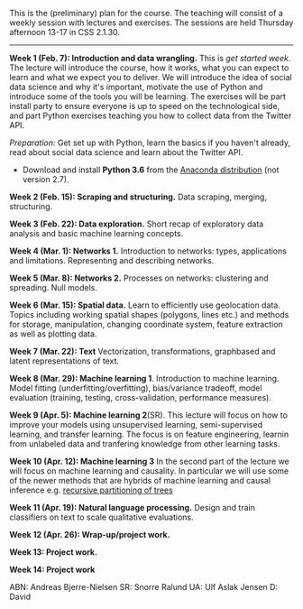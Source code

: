 This is the (preliminary) plan for the course. The teaching will consist of a weekly session with lectures and exercises. The sessions are held Thursday afternoon 13-17 in CSS 2.1.30. 

***

**Week 1 (Feb. 7): Introduction and data wrangling.** This is *get started week*. The lecture will introduce the course, how it works, what you can expect to learn and what we expect you to deliver. We will introduce the idea of social data science and why it's important, motivate the use of Python and introduce some of the tools you will be learning. The exercises will be part install party to ensure everyone is up to speed on the technological side, and part Python exercises teaching you how to collect data from the Twitter API.

*Preparation:* Get set up with Python, learn the basics if you haven't already, read about social data science and learn about the Twitter API.

* Download and install **Python 3.6** from the [Anaconda distribution](https://www.anaconda.com/download/#macos) (not version 2.7).

**Week 2 (Feb. 15): Scraping and structuring.** Data scraping, merging, structuring.

**Week 3 (Feb. 22): Data exploration.** Short recap of exploratory data analysis and basic machine learning concepts.

**Week 4 (Mar. 1): Networks 1.** Introduction to networks: types, applications and limitations. Representing and describing networks.

**Week 5 (Mar. 8): Networks 2.** Processes on networks: clustering and spreading. Null models.

**Week 6 (Mar. 15): Spatial data.** Learn to efficiently use geolocation data. Topics including working spatial shapes (polygons, lines etc.) and methods for storage, manipulation, changing coordinate system, feature extraction as well as plotting data.

**Week 7 (Mar. 22): Text** Vectorization, transformations, graphbased and latent representations of text. 

**Week 8 (Mar. 29): Machine learning 1**. Introduction to machine learning. Model fitting (underfitting/overfitting), bias/variance tradeoff, model evaluation (training, testing, cross-validation, performance measures).

**Week 9 (Apr. 5): Machine learning 2**(SR). This lecture will focus on how to improve your models using unsupervised learning, semi-supervised learning, and transfer learning. The focus is on feature engineering, learnin from unlabeled data and tranfering knowledge from other learning tasks.

**Week 10 (Apr. 12): Machine learning 3** In the second part of the lecture we will focus on machine learning and causality. In particular we will use some of the newer methods that are hybrids of machine learning and causal inference e.g. [recursive partitioning of trees](http://www.pnas.org/content/113/27/7353.full)

**Week 11 (Apr. 19): Natural language processing.** Design and train classifiers on text to scale qualitative evaluations. 

**Week 12 (Apr. 26): Wrap-up/project work.**

**Week 13: Project work.**

**Week 14: Project work**

ABN: Andreas Bjerre-Nielsen
SR: Snorre Ralund
UA: Ulf Aslak Jensen
D: David